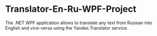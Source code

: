# Translator-En-Ru-WPF-Project
The .NET WPF application allows to translate any text from Russian into English and vice-versa using the Yandex.Translator service.
